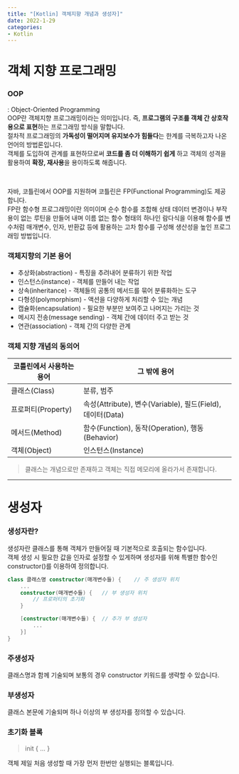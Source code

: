 ```yaml
---
title: "[Kotlin] 객체지향 개념과 생성자]"
date: 2022-1-29
categories:
- Kotlin
---
```


# 객체 지향 프로그래밍  
### OOP  
: Object-Oriented Programming  
OOP란 객체지향 프로그래밍이라는 의미입니다. 즉, **프로그램의 구조를 객체 간 상호작용으로 표현**하는 프로그래밍 방식을 말합니다.  
절차적 프로그래밍의 **가독성이 떨어지며 유지보수가 힘들다**는 한계를 극복하고자 나온 언어의 방법론입니다.  
객체를 도입하여 관계를 표현하므로써 **코드를 좀 더 이해하기 쉽게** 하고 객체의 성격을 활용하여 **확장, 재사용**을 용이하도록 해줍니다.  

<br>

자바, 코틀린에서 OOP를 지원하며 코틀린은 FP(Functional Programming)도 제공합니다.  
FP란 함수형 프로그래밍이란 의미이며 순수 함수를 조합해 상태 데이터 변경이나 부작용이 없는 루틴을 만들어 내며 이름 없는 함수 형태의 하나인 람다식을 이용해 함수를 변수처럼 매개변수, 인자, 반환값 등에 활용하는 고차 함수를 구성해 생산성을 높인 프로그래밍 방법입니다.  

### 객체지향의 기본 용어  
- 추상화(abstraction) - 특징을 추려내어 분류하기 위한 작업
- 인스턴스(instance) - 객체를 만들어 내는 작업  
- 상속(inheritance) - 객체들의 공통의 메서드를 묶어 분류화하는 도구  
- 다형성(polymorphism) - 액션을 다양하게 처리할 수 있는 개념  
- 캡슐화(encapsulation) - 필요한 부분만 보여주고 나머지는 가리는 것  
- 메시지 전송(message sending) - 객체 간에 데이터 주고 받는 것  
- 연관(association) - 객체 간의 다양한 관계

### 객체 지향 개념의 동의어  

|코틀린에서 사용하는 용어|그 밖에 용어|
|---|---|
|클래스(Class)|분류, 범주|
|프로퍼티(Property)|속성(Attribute), 변수(Variable), 필드(Field), 데이터(Data)|
|메서드(Method)|함수(Function), 동작(Operation), 행동(Behavior)|
|객체(Object)|인스턴스(Instance)|
> 클래스는 개념으로만 존재하고 객체는 직접 메모리에 올라가서 존재합니다.  

---
# 생성자  
### 생성자란?  
생성자란 클래스를 통해 객체가 만들어질 때 기본적으로 호출되는 함수입니다.  
객체 생성 시 필요한 값을 인자로 설정할 수 있게하며 생성자를 위해 특별한 함수인 constructor()를 이용하여 정의합니다.  

~~~kotlin
class 클래스명 constructor(매개변수들) {    // 주 생성자 위치
    ...
    constructor(매개변수들) {   // 부 생성자 위치
        // 프로퍼티의 초기화
    }

    [constructor(매개변수들) {  // 추가 부 생성자
        ...
    }]
}
~~~

### 주생성자  
클래스명과 함께 기술되며 보통의 경우 constructor 키워드를 생략할 수 있습니다.

### 부생성자  
클래스 본문에 기술되며 하나 이상의 부 생성자를 정의할 수 있습니다.  

### 초기화 블록  
> init { ... }  

객체 제일 처음 생성할 때 가장 먼저 한번만 실행되는 블록입니다.
